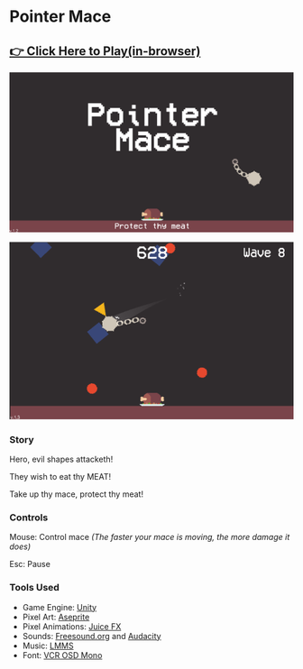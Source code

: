 # Pointer Mace
## [👉 Click Here to Play(in-browser)](https://jfox16.github.io/pointer-mace/)

![Title Image](imgs/pointermace1.PNG)

![Gameplay Image](imgs/pointermace2.PNG)

### Story

Hero, evil shapes attacketh! 

They wish to eat thy MEAT!

Take up thy mace, protect thy meat!

### Controls

Mouse: Control mace 
*(The faster your mace is moving, the more damage it does)*

Esc: Pause

### Tools Used

- Game Engine: [Unity](https://unity.com/)
- Pixel Art: [Aseprite](https://www.aseprite.org/)
- Pixel Animations: [Juice FX](https://codemanu.itch.io/juicefx)
- Sounds: [Freesound.org](https://freesound.org/) and [Audacity](https://www.audacityteam.org/)
- Music: [LMMS](https://lmms.io/)
- Font: [VCR OSD Mono](https://www.dafont.com/vcr-osd-mono.font)
